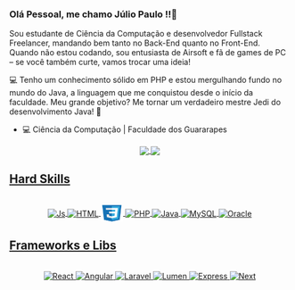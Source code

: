 ### Olá Pessoal, me chamo Júlio Paulo !!👋

Sou estudante de Ciência da Computação e desenvolvedor Fullstack Freelancer, mandando bem tanto no Back-End quanto no Front-End. Quando não estou codando, sou entusiasta de Airsoft e fã de games de PC – se você também curte, vamos trocar uma ideia!

💻 Tenho um conhecimento sólido em PHP e estou mergulhando fundo no mundo do Java, a linguagem que me conquistou desde o início da faculdade. Meu grande objetivo? Me tornar um verdadeiro mestre Jedi do desenvolvimento Java! 🚀

- 💻 Ciência da Computação | Faculdade dos Guararapes

<div align="center">
  <a href="https://github.com/JPFerreira96">
  <img align="center" height="180em" src="https://github-readme-stats.vercel.app/api?username=JPFerreira96&show_icons=true&theme=dracula&include_all_commits=true&count_private=true"/>
  <img align="center" height="180em" src="https://github-readme-stats.vercel.app/api/top-langs/?username=JPFerreira96&layout=compact&langs_count=7&theme=dracula"/>
</div>

## Hard Skills
<div align="center" style="display: inline_block"><br>
    <img align="center" alt="Js" height="30" width="40" src="https://cdn.jsdelivr.net/gh/devicons/devicon/icons/javascript/javascript-original.svg">
    <img align="center" alt="HTML" height="30" width="40" src="https://cdn.jsdelivr.net/gh/devicons/devicon/icons/html5/html5-original.svg">
    <img align="center" alt="CSS" height="30" width="40" src="https://raw.githubusercontent.com/devicons/devicon/master/icons/css3/css3-original.svg">
    <img align="center" alt="PHP" height="30" width="40" src="https://cdn.jsdelivr.net/gh/devicons/devicon/icons/php/php-original.svg">
    <img align="center" alt="Java"  height="30" width="40" src="https://cdn.jsdelivr.net/gh/devicons/devicon/icons/java/java-original.svg">
    <img align="center" alt="MySQL"  height="30" width="40" src="https://cdn.jsdelivr.net/gh/devicons/devicon/icons/mysql/mysql-original-wordmark.svg">
    <img align="center" alt="Oracle"  height="30" width="40" src="https://cdn.jsdelivr.net/gh/devicons/devicon/icons/oracle/oracle-original.svg">
</div>

## Frameworks e Libs
<div align="center" style="display: inline_block"><br>
    <img alt="React" height="30" width="40" src="https://cdn.jsdelivr.net/gh/devicons/devicon/icons/react/react-original.svg" />
    <img alt="Angular" height="30" width="40" src="https://cdn.jsdelivr.net/gh/devicons/devicon/icons/angular/angular-original.svg" />
    <img alt="Laravel" height="30" width="40" src="https://cdn.jsdelivr.net/gh/devicons/devicon/icons/laravel/laravel-original.svg" />  
    <img alt="Lumen" height="30" width="40" src="https://cdn.jsdelivr.net/gh/devicons/devicon/icons/lumen/lumen-original.svg" />
    <img alt="Express"  height="30" width="40" src="https://cdn.jsdelivr.net/gh/devicons/devicon/icons/express/express-original.svg">
    <img alt="Next"  height="30" width="40" src="https://cdn.jsdelivr.net/gh/devicons/devicon/icons/nextjs/nextjs-original.svg">
</div>
    
  
